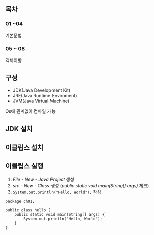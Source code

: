 ## 목차
### 01 ~04
기본문법
### 05 ~ 08
객체지향

## 구성
- JDK(Java Development Kit)
- JRE(Java Runtime Enviroment)
- JVM(Java Virtual Machine)

Os에 관계없이 컴파일 가능

## JDK 설치

## 이클립스 설치

## 이클립스 실행

1. *File - New - Java Project* 생성
2. *src - New - Class* 생성 (*public static void main(String[] args)* 체크)
3. `System.out.println("Hello, World");` 작성



```
package ch01;

public class hello {
	public static void main(String[] args) {
		System.out.println("Hello, World");
	}
}
```
